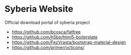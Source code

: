 # Syberia Website
Official download portal of syberia project

* https://github.com/bcosca/fatfree
* https://github.com/h5bp/html5-boilerplate
* https://github.com/FezVrasta/bootstrap-material-design
* https://github.com/primer/octicons/

